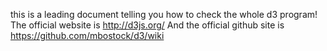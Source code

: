 this is a leading document telling you how to check the whole d3 program! 
The official website is http://d3js.org/ 
And the official github site is https://github.com/mbostock/d3/wiki 
